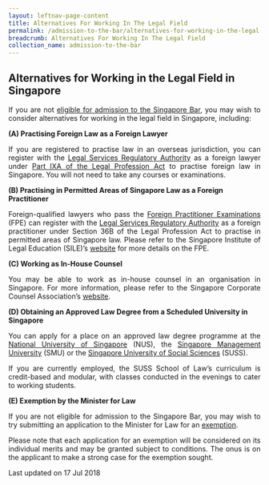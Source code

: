 ```yaml
---
layout: leftnav-page-content
title: Alternatives For Working In The Legal Field
permalink: /admission-to-the-bar/alternatives-for-working-in-the-legal-field/
breadcrumb: Alternatives For Working In The Legal Field
collection_name: admission-to-the-bar
---
```


Alternatives for Working in the Legal Field in Singapore
---

<p style="text-align: justify">If you are not <a href="http://www.sile.edu.sg/admission-to-the-singapore-bar">eligible for admission to the Singapore Bar</a>, you may wish to consider alternatives for working in the legal field in Singapore, including:</p>

**(A) Practising Foreign Law as a Foreign Lawyer**

<p style="text-align: justify">If you are registered to practise law in an overseas jurisdiction, you can register with the <a href="/law-practice-entities-and-lawyers/registration-of-individuals/types-of-individual-registration/" target="_blank">Legal Services Regulatory Authority</a> as a foreign lawyer under <a href="/admission-to-the-bar/admission-requirements/relevant-legislation/">Part IXA of the Legal Profession Act</a> to practise foreign law in Singapore. You will not need to take any courses or examinations.</p>

**(B) Practising in Permitted Areas of Singapore Law as a Foreign Practitioner**

<p style="text-align: justify">Foreign-qualified lawyers who pass the <a href="http://www.sile.edu.sg/foreign-practitioner-examinations">Foreign Practitioner Examinations</a> (FPE) can register with the <a href="/law-practice-entities-and-lawyers/registration-of-individuals/types-of-individual-registration/" target="_blank">Legal Services Regulatory Authority</a> as a foreign practitioner under Section 36B of the Legal Profession Act to practise in permitted areas of Singapore law.  Please refer to the Singapore Institute of Legal Education (SILE)’s <a href="http://www.sile.edu.sg/">website</a> for more details on the FPE.</p>

**(C) Working as In-House Counsel**

<p style="text-align: justify">You may be able to work as in-house counsel in an organisation in Singapore. For more information, please refer to the Singapore Corporate Counsel Association’s <a href="https://www.scca.org.sg/">website</a>.</p>

 
**(D) Obtaining an Approved Law Degree from a Scheduled University in Singapore**

<p style="text-align: justify">You can apply for a place on an approved law degree programme at the <a href="https://law.nus.edu.sg/">National University of Singapore</a> (NUS), the <a href="https://law.smu.edu.sg/">Singapore Management University</a> (SMU) or the <a href="https://www.suss.edu.sg/law-programmes">Singapore University of Social Sciences</a> (SUSS).</p> 

<p style="text-align: justify">If you are currently employed, the SUSS School of Law’s curriculum is credit-based and modular, with classes conducted in the evenings to cater to working students.</p>  

**(E) Exemption by the Minister for Law**

<p style="text-align: justify">If you are not eligible for admission to the Singapore Bar, you may wish to try submitting an application to the Minister for Law for an <a href="/admission-to-the-bar/applications-to-the-minister-for-law-for-exemption/">exemption</a>.</p>

<p style="text-align: justify">Please note that each application for an exemption will be considered on its individual merits and may be granted subject to conditions. The onus is on the applicant to make a strong case for the exemption sought.</p>

<p class="right-side-updated">Last updated on 17 Jul 2018</p> 

